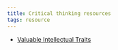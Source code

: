 ```yaml
---
title: Critical thinking resources
tags: resource
---
```


- [Valuable Intellectual Traits](https://www.criticalthinking.org/template.php?pages_id=528)

